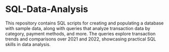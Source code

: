 # SQL-Data-Analysis
This repository contains SQL scripts for creating and populating a database with sample data, along with queries that analyze transaction data by category, payment methods, and more. The queries explore transaction trends and comparisons over 2021 and 2022, showcasing practical SQL skills in data analysis.
